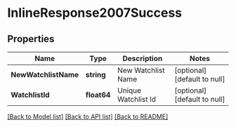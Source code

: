 # InlineResponse2007Success

## Properties
Name | Type | Description | Notes
------------ | ------------- | ------------- | -------------
**NewWatchlistName** | **string** | New Watchlist Name | [optional] [default to null]
**WatchlistId** | **float64** | Unique Watchlist Id | [optional] [default to null]

[[Back to Model list]](../README.md#documentation-for-models) [[Back to API list]](../README.md#documentation-for-api-endpoints) [[Back to README]](../README.md)

